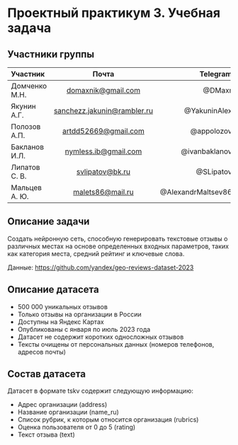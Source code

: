 # Проектный практикум 3. Учебная задача

## Участники группы

| Участник       |            Почта               |                  Telegram |
|:---------------|:------------------------------:|--------------------------:|
| Домченко М.Н.  |     <domaxnik@gmail.com>       |                    @DMaxr |
| Якунин А.Г.    |  <sanchezz.jakunin@rambler.ru> |              @YakuninAlex |
| Полозов А.П.   |     <artdd52669@gmail.com>     |                @appolozov |
| Бакланов И.Л.  |      <nymless.ib@gmail.com>    |             @ivanbaklanov |
| Липатов С. В.  |       <svlipatov@bk.ru>        |                 @SLipatov |
| Мальцев А. Ю.  |       <malets86@mail.ru>       |        @AlexandrMaltsev86 |

## Описание задачи

Создать нейронную сеть, способную генерировать текстовые отзывы о различных местах на основе определенных входных параметров, таких как категория места, средний рейтинг и ключевые слова.

Данные: <https://github.com/yandex/geo-reviews-dataset-2023>

## Описание датасета

* 500 000 уникальных отзывов
* Только отзывы на организации в России
* Доступны на Яндекс Картах
* Опубликованы с января по июль 2023 года
* Датасет не содержит коротких односложных отзывов
* Тексты очищены от персональных данных (номеров телефонов, адресов почты)

## Состав датасета

Датасет в формате tskv содержит следующую информацию:

* Адрес организации (address)
* Название организации (name_ru)
* Список рубрик, к которым относится организация (rubrics)
* Оценка пользователя от 0 до 5 (rating)
* Текст отзыва (text)
